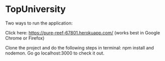 # TopUniversity
Two ways to run the application:

Click here: https://pure-reef-67801.herokuapp.com/ (works best in Google Chrome or Firefox)

Clone the project and do the following steps in terminal: npm install and nodemon. Go go localhost:3000 to check it out.

